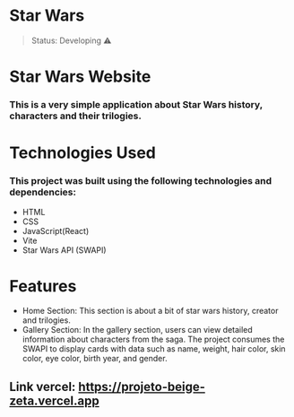 <h1>Star Wars</h1>

> Status: Developing ⚠️


# Star Wars Website

### This is a very simple application about Star Wars history, characters and their trilogies.

# Technologies Used 

### This project was built using the following technologies and dependencies:

+ HTML
+ CSS
+ JavaScript(React)
+ Vite
+ Star Wars API (SWAPI)

# Features

* Home Section: This section is about a bit of star wars history, creator and trilogies.
* Gallery Section: In the gallery section, users can view detailed information about characters from the saga. The project consumes the SWAPI to display cards with data such as name, weight, hair color, skin color, eye color, birth year, and gender.




## Link vercel: https://projeto-beige-zeta.vercel.app




